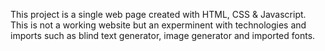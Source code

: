This project is a single web page created with HTML, CSS & Javascript.
This is not a working website but an experminent with technologies and imports such as blind text generator, image generator and imported fonts.
